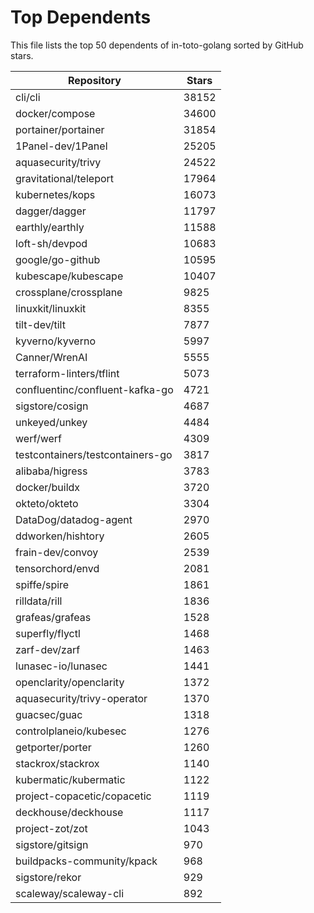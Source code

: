 
# Top Dependents

This file lists the top 50 dependents of in-toto-golang sorted by GitHub stars.

| Repository | Stars |
|------------|-------|
| cli/cli | 38152 |
| docker/compose | 34600 |
| portainer/portainer | 31854 |
| 1Panel-dev/1Panel | 25205 |
| aquasecurity/trivy | 24522 |
| gravitational/teleport | 17964 |
| kubernetes/kops | 16073 |
| dagger/dagger | 11797 |
| earthly/earthly | 11588 |
| loft-sh/devpod | 10683 |
| google/go-github | 10595 |
| kubescape/kubescape | 10407 |
| crossplane/crossplane | 9825 |
| linuxkit/linuxkit | 8355 |
| tilt-dev/tilt | 7877 |
| kyverno/kyverno | 5997 |
| Canner/WrenAI | 5555 |
| terraform-linters/tflint | 5073 |
| confluentinc/confluent-kafka-go | 4721 |
| sigstore/cosign | 4687 |
| unkeyed/unkey | 4484 |
| werf/werf | 4309 |
| testcontainers/testcontainers-go | 3817 |
| alibaba/higress | 3783 |
| docker/buildx | 3720 |
| okteto/okteto | 3304 |
| DataDog/datadog-agent | 2970 |
| ddworken/hishtory | 2605 |
| frain-dev/convoy | 2539 |
| tensorchord/envd | 2081 |
| spiffe/spire | 1861 |
| rilldata/rill | 1836 |
| grafeas/grafeas | 1528 |
| superfly/flyctl | 1468 |
| zarf-dev/zarf | 1463 |
| lunasec-io/lunasec | 1441 |
| openclarity/openclarity | 1372 |
| aquasecurity/trivy-operator | 1370 |
| guacsec/guac | 1318 |
| controlplaneio/kubesec | 1276 |
| getporter/porter | 1260 |
| stackrox/stackrox | 1140 |
| kubermatic/kubermatic | 1122 |
| project-copacetic/copacetic | 1119 |
| deckhouse/deckhouse | 1117 |
| project-zot/zot | 1043 |
| sigstore/gitsign | 970 |
| buildpacks-community/kpack | 968 |
| sigstore/rekor | 929 |
| scaleway/scaleway-cli | 892 |
